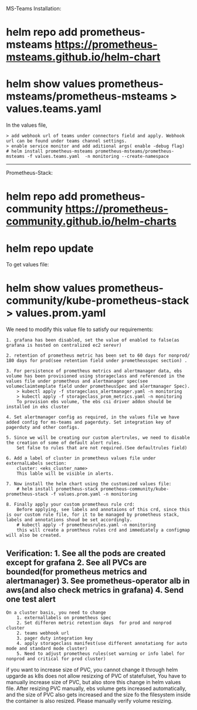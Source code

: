 MS-Teams Installation:

# helm repo add prometheus-msteams https://prometheus-msteams.github.io/helm-chart
# helm show values prometheus-msteams/prometheus-msteams > values.teams.yaml

In the values file, 

    > add webhook url of teams under connectors field and apply. Webhook url can be found under teams channel settings.
    > enable service monitor and add aditional args( enable -debug flag)
    # helm install prometheus-msteams prometheus-msteams/prometheus-msteams -f values.teams.yaml  -n monitoring --create-namespace
--------------------------------------

Prometheus-Stack:
# helm repo add prometheus-community https://prometheus-community.github.io/helm-charts
# helm repo update

To get values file:
# helm show values prometheus-community/kube-prometheus-stack > values.prom.yaml
We need to modify this value file to satisfy our requirements:

    1. grafana has been disabled, set the value of enabled to false(as grafana is hosted on centralized ec2 serevr)

    2. retention of prometheus metric has been set to 60 days for nonprod/ 180 days for prod(see retention field under prometheusspec section) .

    3. For persistence of prometheus metrics and alertmanager data, ebs volume has been provisioned using storageclass and referenced in the values file under prometheus and alertmanager spec(see volumeclaimtemplate field under prometheusSpec and alertmanager Spec). 
        > kubectl apply -f storageclass_alertmanager.yaml -n monitoring
        > kubectl apply -f storageclass_prom_metrics.yaml -n monitoring
        To provision ebs volume, the ebs csi driver addon should be installed in eks cluster
    
    4. Set alertmanager config as required, in the values file we have added config for ms-teams and pagerduty. Set integration key of pagerduty and other configs.

    5. Since we will be creating our custom alertrules, we need to disable the creation of some of default alert rules. 
        Set false to rules that are not required.(See defaultrules field)

    6. Add a label of cluster in prometheus values file under externalLabels section:   
        cluster: <eks_cluster_name>
        This lable will be visible in alerts.

    7. Now install the helm chart using the customized values file:
        # helm install prometheus-stack prometheus-community/kube-prometheus-stack -f values.prom.yaml -n monitoring

    8. Finally apply your custom prometheus rule crd:
        Before applying, see labels and annotaions of this crd, since this is our custom rule file, for it to be managed by prometheus stack, labels and annotations shoud be set accordingly.
        # kubectl apply -f prometheusrules.yaml -n monitoring
        this will create a promtheus rules crd and immediately a configmap will also be created.

Verification:
    1. See all the pods are created except for grafana
    2. See all PVCs are bounded(for prometheus metrics and alertmanager)
    3. See prometheus-operator alb in aws(and also check metrics in grafana)
    4. Send one test alert
---------------------------------
    On a cluster basis, you need to change 
        1. externallabels on prometheus spec
        2. Set differen metric retention days  for prod and nonprod cluster
        2. teams webhook url
        3. pager duty integration key
        4. apply storageclass manifest(use different annotationg for auto mode and standard mode cluster)
        5. Need to adjust prometheus rules(set warning or info label for nonprod and critical for prod cluster)


if you want to increase size of PVC, you cannot change it through helm upgarde as k8s does not allow resizxing of PVC of statefulset, You have to manually increase size of PVC, but also store this change in helm values file. After resizing PVC manually, ebs volume gets increased automatically, and the size of PVC also gets increased and the size fo the filesystem inside the container is also resized. Please manually verify volume resizing.


